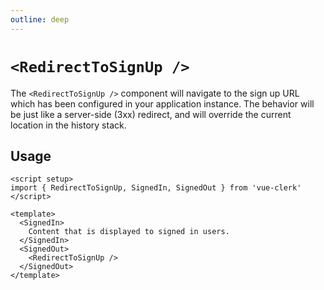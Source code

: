 ```yaml
---
outline: deep
---
```


# `<RedirectToSignUp />`

The `<RedirectToSignUp />` component will navigate to the sign up URL which has been configured in your application instance. The behavior will be just like a server-side (3xx) redirect, and will override the current location in the history stack.

## Usage

```vue
<script setup>
import { RedirectToSignUp, SignedIn, SignedOut } from 'vue-clerk'
</script>

<template>
  <SignedIn>
    Content that is displayed to signed in users.
  </SignedIn>
  <SignedOut>
    <RedirectToSignUp />
  </SignedOut>
</template>
```
